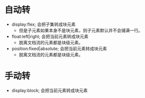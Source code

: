# 自动转
* display:flex; 会把子集转成块元素
    - 但是子元素如果本身不是块元素，则子元素默认并不会铺满一行。
* float:left|right; 会把当前元素转成块元素
    - 脱离文档流的元素都是块级元素。
* position:fixed|absolute; 会把当前元素转成块元素
    - 脱离文档流的元素都是块级元素。

# 手动转
* display:block; 会把当前元素转成块元素
